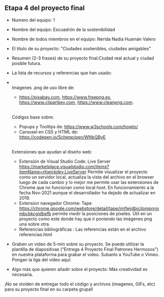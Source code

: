 ## Etapa 4 del proyecto final

- Numero del equipo: 1
- Nombre del equipo: Escuadrón de la sostenibilidad
- Nombre de todos miembros en el equipo: Nerida Nadia Huamán Valero
- El título de su proyecto: "Ciudades sostenibles, ciudades amigables"
- Resumen (2-3 frases) de su proyecto final:Ciudad real actual y ciudad posible futura.
- La lista de recursos y referencias que han usado:
- <br>Imágenes .png de uso libre de:</br>
   - https://pixabay.com, https://www.freepng.es, https://www.clipartkey.com, https://www.cleanpng.com.

   <br>Códigos  base sobre:</br>
   - Popups y Tooltips de: https://www.w3schools.com/howto/
   - Carousel en CSS y HTML de: https://codepen.io/Schepp/pen/WNbQByE

  <br>Extensiones que ayudan al diseño web:<br>
   - Extensión  de Visual Studio Code:  Live Server https://marketplace.visualstudio.com/items?itemName=ritwickdey.LiveServer Permite visualizar el proyecto como un servidor 	local, actualiza la vista del archivo en el browser luego de cada cambio y lo mejor me permite usar las extensiones de Chrome que no funcionan como local host. En funcionamiento a la fecha Nov-2021 aunque el desarrollador ha dejado de actualizar en 2019.
   - Extension navegador Chrome: Tape https://chrome.google.com/webstore/detail/tape/jmfleijdbicilompnnombcbkcgidbefb permite medir la posiciones de píxeles. Útil en un proyecto como este donde hay que ir poniendo las imágenes png una sobre otra.
   - Referencias bibliográficas : Las referencias están en el archivo referencias.html 
  
- Graben un video de 5-min sobre su proyecto. Se puede utilizar la plantilla de diapositivas (“Entrega 4 Proyecto Final Patrones Hermosos”) en nuestra plataforma para grabar el video. Subanlo a YouTube o Vimeo. Pongan la liga del vídeo aquí: 
- Algo más que quieren añadir sobre el proyecto: Más creatividad es necesaria. 

¡No se olviden de entregar todo el código y archivos (imagenes, GIFs, etc) para su proyecto final en su carpeta grupal!
